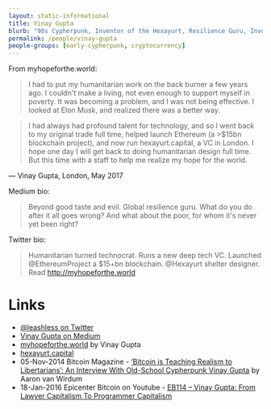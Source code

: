 ```yaml
---
layout: static-informational
title: Vinay Gupta
blurb: "90s Cypherpunk, Inventor of the Hexayurt, Resilience Guru, Involved with Ethereum"
permalink: /people/vinay-gupta
people-groups: [early-cypherpunk, cryptocurrency]
---
```


From myhopeforthe.world:

> I had to put my humanitarian work on the back burner a few years ago. I couldn't make a living, not even enough to support myself in poverty. It was becoming a problem, and I was not being effective. I looked at Elon Musk, and realized there was a better way.

> I had always had profound talent for technology, and so I went back to my original trade full time, helped launch Ethereum (a >$15bn blockchain project), and now run hexayurt.capital, a VC in London. I hope one day I will get back to doing humanitarian design full time. But this time with a staff to help me realize my hope for the world.

— Vinay Gupta, London, May 2017

Medium bio:

> Beyond good taste and evil. Global resilience guru. What do you do after it all goes wrong? And what about the poor, for whom it's never yet been right?

Twitter bio:

> Humanitarian turned technocrat. Runs a new deep tech VC. Launched @EthereumProject a $15+bn blockchain. @Hexayurt shelter designer. Read http://myhopeforthe.world

# Links

* [@leashless on Twitter](https://twitter.com/leashless)
* [Vinay Gupta on Medium](https://medium.com/@leashless)
* [myhopeforthe.world](http://myhopeforthe.world/) by Vinay Gupta
* [hexayurt.capital](http://hexayurt.capital/)
* 05-Nov-2014 Bitcoin Magazine - [‘Bitcoin is Teaching Realism to Libertarians’: An Interview With Old-School Cypherpunk Vinay Gupta](https://bitcoinmagazine.com/articles/bitcoin-is-teaching-realism-to-libertarians-an-interview-with-old-school-cypherpunk-vinay-gupta-1415220752/) by Aaron van Wirdum
* 18-Jan-2016 Epicenter Bitcoin on Youtube - [EB114 – Vinay Gupta: From Lawyer Capitalism To Programmer Capitalism](https://www.youtube.com/watch?v=hTuGoRdm5wo)
